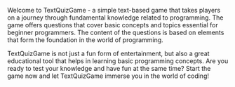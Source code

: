 Welcome to TextQuizGame - a simple text-based game that takes players on a journey through fundamental knowledge related to programming. The game offers questions that cover basic concepts and topics essential for beginner programmers. The content of the questions is based on elements that form the foundation in the world of programming.

TextQuizGame is not just a fun form of entertainment, but also a great educational tool that helps in learning basic programming concepts. Are you ready to test your knowledge and have fun at the same time? Start the game now and let TextQuizGame immerse you in the world of coding!
